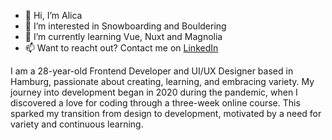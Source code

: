 - 👋 Hi, I’m Alica
- 👀 I’m interested in Snowboarding and Bouldering
- 🌱 I’m currently learning Vue, Nuxt and Magnolia
- 📫 Want to reacht out? Contact me on [LinkedIn](https://www.linkedin.com/in/alicawziontek/)

I am a 28-year-old Frontend Developer and UI/UX Designer based in Hamburg, passionate about creating, learning, and embracing variety. My journey into development began in 2020 during the pandemic, when I discovered a love for coding through a three-week online course. This sparked my transition from design to development, motivated by a need for variety and continuous learning.

